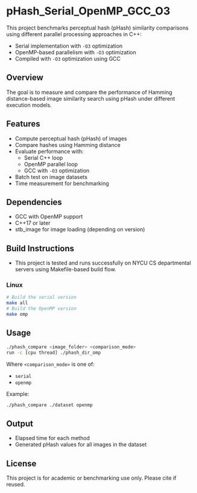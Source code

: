 # pHash_Serial_OpenMP_GCC_O3

This project benchmarks perceptual hash (pHash) similarity comparisons using different parallel processing approaches in C++:

- Serial implementation with `-O3` optimization
- OpenMP-based parallelism with `-O3` optimization
- Compiled with `-O3` optimization using GCC

## Overview

The goal is to measure and compare the performance of Hamming distance-based image similarity search using pHash under different execution models.

## Features

- Compute perceptual hash (pHash) of images
- Compare hashes using Hamming distance
- Evaluate performance with:
  - Serial C++ loop
  - OpenMP parallel loop
  - GCC with `-O3` optimization
- Batch test on image datasets
- Time measurement for benchmarking

## Dependencies

- GCC with OpenMP support
- C++17 or later
- stb_image for image loading (depending on version)

## Build Instructions
- This project is tested and runs successfully on NYCU CS departmental servers using Makefile-based build flow.

### Linux

```bash
# Build the serial version
make all
# Build the OpenMP version
make omp
```

## Usage

```bash
./phash_compare <image_folder> <comparison_mode>
run -c [cpu thread] ./phash_dir_omp 
```

Where `<comparison_mode>` is one of:
- `serial`
- `openmp`

Example:

```bash
./phash_compare ./dataset openmp
```

## Output

- Elapsed time for each method
- Generated pHash values for all images in the dataset

## License

This project is for academic or benchmarking use only. Please cite if reused.

